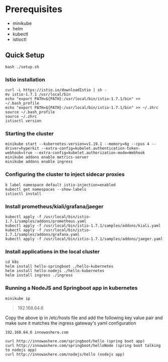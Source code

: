 # Prerequisites
- minikube
- helm
- kubectl
- istioctl

## Quick Setup
```
bash ./setup.sh
```

### Istio installation
```
curl -L https://istio.io/downloadIstio | sh -
mv istio-1.7.1 /usr/local/bin
echo "export PATH=${PATH}:/usr/local/bin/istio-1.7.1/bin" >> ~/.bash_profile
echo "export PATH=${PATH}:/usr/local/bin/istio-1.7.1/bin" >> ~/.zhrc
source ~/.bash_profile
source ~/.zhrc
istioctl version
```

### Starting the cluster
```
minikube start --kubernetes-version=v1.19.1 --memory=6g --cpus 4 --driver=hyperkit --extra-config=kubelet.authentication-token-webhook=true --extra-config=kubelet.authorization-mode=Webhook
minikube addons enable metrics-server
minikube addons enable ingress
```

### Configuring the cluster to inject sidecar proxies
```
k label namespace default istio-injection=enabled
kubectl get namespaces --show-labels
istioctl install
```

### Install prometheus/kiali/grafana/jaeger
```
kubectl apply -f /usr/local/bin/istio-1.7.1/samples/addons/prometheus.yaml
kubectl apply -f /usr/local/bin/istio-1.7.1/samples/addons/kiali.yaml
kubectl apply -f /usr/local/bin/istio-1.7.1/samples/addons/grafana.yaml
kubectl apply -f /usr/local/bin/istio-1.7.1/samples/addons/jaeger.yaml
```

### Install applications in the local cluster
```
cd k8s
helm install hello-springboot ./hello-kubernetes
helm install hello-nodejs ./hello-kubernetes
helm install ingress ./ingress
```

### Running a NodeJS and Springboot app in kubernetes
`minikube ip`
>192.168.64.6

Copy the above ip in /etc/hosts file and add the following key value pair and make sure it matches the ingress gateway's yaml configuration
```
192.168.64.6 innowashere.com
```

```
curl http://innowashere.com/springboot/hello (spring boot app)
curl http://innowashere.com/springboot/helloNode (spring boot talking to nodejs app)
curl http://innowashere.com/nodejs/hello (nodejs app)
```